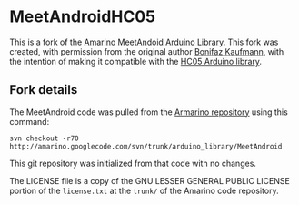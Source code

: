 MeetAndroidHC05
===============
This is a fork of the
[Amarino](http://www.amarino-toolkit.net/index.php) [MeetAndoid Arduino
Library](http://code.google.com/p/amarino/source/browse/trunk/#trunk%2Farduino_library).
This fork was created, with permission from the original author [Bonifaz
Kaufmann](http://www.amarino-toolkit.net/index.php/contact.html), with
the intention of making it compatible with the [HC05 Arduino
library](https://github.com/jdunmire/HC05).

Fork details
------------
The MeetAndroid code was pulled from the [Armarino
repository](http://code.google.com/p/amarino/) using this command:

    svn checkout -r70 http://amarino.googlecode.com/svn/trunk/arduino_library/MeetAndroid

This git repository was initialized from that code with no changes.

The LICENSE file is a copy of the GNU LESSER GENERAL PUBLIC LICENSE
portion of the `license.txt` at the `trunk/` of the Amarino code
repository.

